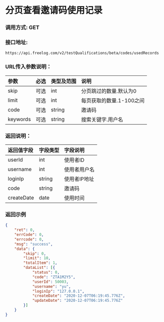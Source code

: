 # 分页查看邀请码使用记录

### 调用方式: GET

### 接口地址:

```
https://api.freelog.com/v2/testQualifications/beta/codes/usedRecords
```

### URL传入参数说明：

| 参数 | 必选 | 类型及范围 | 说明 |
| :--- | :--- | :--- | :--- |
| skip | 可选 | int | 分页跳过的数量.默认为0 |
| limit | 可选 | int | 每页获取的数量.1-100之间 |
| code | 可选 | string | 邀请码 |
| keywords | 可选 | string | 搜索关键字.用户名 |


### 返回说明：

| 返回值字段 | 字段类型 | 字段说明 |
| :--- | :--- | :--- |
| userId | int | 使用者ID |
| username | int | 使用者用户名 |
| loginIp | string | 使用者IP地址 |
| code | string | 邀请码 |
| createDate | date | 使用时间 |


### 返回示例

```json
{
	"ret": 0,
	"errCode": 0,
	"errcode": 0,
	"msg": "success",
	"data": {
		"skip": 0,
		"limit": 10,
		"totalItem": 1,
		"dataList": [{
			"status": 0,
			"code": "ZTA1M2Y5",
			"userId": 50003,
			"username": "yu",
			"loginIp": "127.0.0.1",
			"createDate": "2020-12-07T06:19:45.776Z",
			"updateDate": "2020-12-07T06:19:45.776Z"
		}]
	}
}
```

